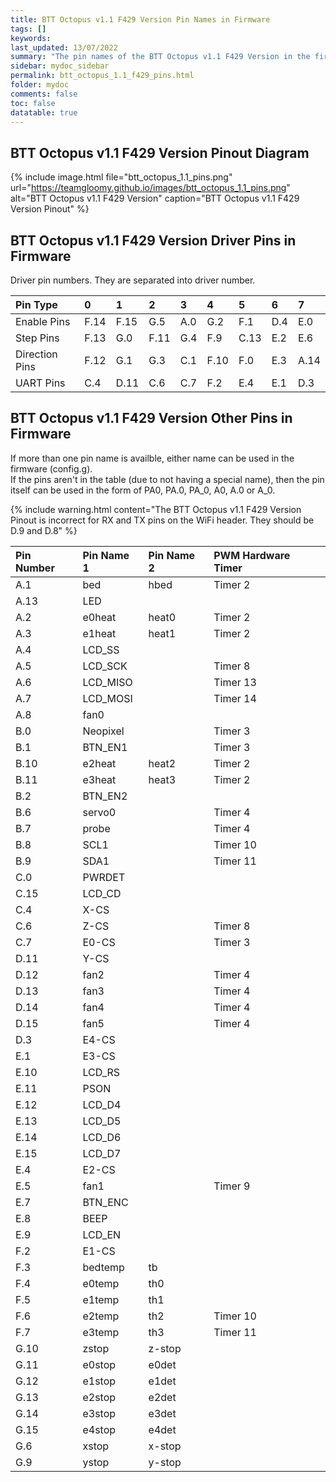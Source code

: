 ```yaml
---
title: BTT Octopus v1.1 F429 Version Pin Names in Firmware
tags: []
keywords: 
last_updated: 13/07/2022
summary: "The pin names of the BTT Octopus v1.1 F429 Version in the firmware"
sidebar: mydoc_sidebar
permalink: btt_octopus_1.1_f429_pins.html
folder: mydoc
comments: false
toc: false
datatable: true
---
```


## BTT Octopus v1.1 F429 Version Pinout Diagram

{% include image.html file="btt_octopus_1.1_pins.png" url="https://teamgloomy.github.io/images/btt_octopus_1.1_pins.png" alt="BTT Octopus v1.1 F429 Version" caption="BTT Octopus v1.1 F429 Version Pinout" %}

## BTT Octopus v1.1 F429 Version Driver Pins in Firmware

Driver pin numbers. They are separated into driver number.

<div class="datatable-begin"></div>

|Pin Type|0|1|2|3|4|5|6|7|
| :------------- |:-------------|:-------------|:-------------|:-------------|:-------------|:-------------|:-------------|:-------------|
|Enable Pins|F.14|F.15|G.5|A.0|G.2|F.1|D.4|E.0|
|Step Pins|F.13|G.0|F.11|G.4|F.9|C.13|E.2|E.6|
|Direction Pins|F.12|G.1|G.3|C.1|F.10|F.0|E.3|A.14|
|UART Pins|C.4|D.11|C.6|C.7|F.2|E.4|E.1|D.3|

<div class="datatable-end"></div>

## BTT Octopus v1.1 F429 Version Other Pins in Firmware 

If more than one pin name is availble, either name can be used in the firmware (config.g).  
If the pins aren't in the table (due to not having a special name), then the pin itself can be used in the form of PA0, PA.0, PA_0, A0, A.0 or A_0.

{% include warning.html content="The BTT Octopus v1.1 F429 Version Pinout is incorrect for RX and TX pins on the WiFi header. They should be D.9 and D.8" %}

<div class="datatable-begin"></div>

|Pin Number|Pin Name 1|Pin Name 2|PWM Hardware Timer|
| :------------- |:-------------|:-------------|:-------------|
|A.1|bed|hbed|Timer 2|
|A.13|LED|||
|A.2|e0heat|heat0|Timer 2|
|A.3|e1heat|heat1|Timer 2|
|A.4|LCD_SS|||
|A.5|LCD_SCK||Timer 8|
|A.6|LCD_MISO||Timer 13|
|A.7|LCD_MOSI||Timer 14|
|A.8|fan0|||
|B.0|Neopixel||Timer 3|
|B.1|BTN_EN1||Timer 3|
|B.10|e2heat|heat2|Timer 2|
|B.11|e3heat|heat3|Timer 2|
|B.2|BTN_EN2|||
|B.6|servo0||Timer 4|
|B.7|probe||Timer 4|
|B.8|SCL1||Timer 10|
|B.9|SDA1||Timer 11|
|C.0|PWRDET|||
|C.15|LCD_CD|||
|C.4|X-CS|||
|C.6|Z-CS||Timer 8|
|C.7|E0-CS||Timer 3|
|D.11|Y-CS|||
|D.12|fan2||Timer 4|
|D.13|fan3||Timer 4|
|D.14|fan4||Timer 4|
|D.15|fan5||Timer 4|
|D.3|E4-CS|||
|E.1|E3-CS|||
|E.10|LCD_RS|||
|E.11|PSON|||
|E.12|LCD_D4|||
|E.13|LCD_D5|||
|E.14|LCD_D6|||
|E.15|LCD_D7|||
|E.4|E2-CS|||
|E.5|fan1||Timer 9|
|E.7|BTN_ENC|||
|E.8|BEEP|||
|E.9|LCD_EN|||
|F.2|E1-CS|||
|F.3|bedtemp|tb||
|F.4|e0temp|th0||
|F.5|e1temp|th1||
|F.6|e2temp|th2|Timer 10|
|F.7|e3temp|th3|Timer 11|
|G.10|zstop|z-stop||
|G.11|e0stop|e0det||
|G.12|e1stop|e1det||
|G.13|e2stop|e2det||
|G.14|e3stop|e3det||
|G.15|e4stop|e4det||
|G.6|xstop|x-stop||
|G.9|ystop|y-stop||

<div class="datatable-end"></div>